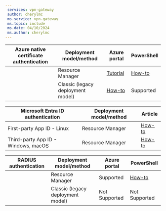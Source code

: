 ```yaml
---
 services: vpn-gateway
 author: cherylmc
 ms.service: vpn-gateway
 ms.topic: include
 ms.date: 04/10/2024
 ms.author: cherylmc
---
```



|**Azure native certificate authentication**|**Deployment model/method** | **Azure portal** | **PowerShell** |
|---|---|---|---|
|| Resource Manager | [Tutorial](../articles/vpn-gateway/vpn-gateway-howto-point-to-site-resource-manager-portal.md) | [How-to](../articles/vpn-gateway/vpn-gateway-howto-point-to-site-rm-ps.md)|
|| Classic (legacy deployment model)| [How-to](../articles/vpn-gateway/vpn-gateway-howto-point-to-site-classic-azure-portal.md) | Supported |

|**Microsoft Entra ID authentication**|**Deployment model/method** | **Article** |
|---|---|---|
|First-party App ID - Linux|Resource Manager | [How-to](../articles/vpn-gateway/openvpn-azure-ad-tenant.md)|
|Third-party App ID - Windows, macOS| Resource Manager |[How-to](../articles/vpn-gateway/openvpn-azure-ad-tenant.md)|


|**RADIUS authentication**|**Deployment model/method** | **Azure portal** | **PowerShell** |
|---|---|---|---|
|| Resource Manager | Supported | [How-to](../articles/vpn-gateway/point-to-site-how-to-radius-ps.md)|
|| Classic (legacy deployment model)| Not Supported | Not Supported |